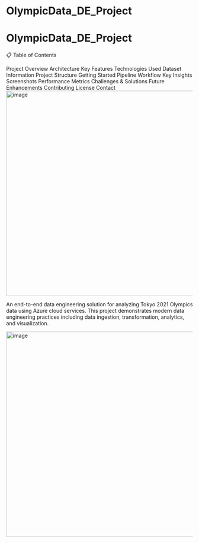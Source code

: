 # OlympicData_DE_Project
# OlympicData_DE_Project
📋 Table of Contents

Project Overview
Architecture
Key Features
Technologies Used
Dataset Information
Project Structure
Getting Started
Pipeline Workflow
Key Insights
Screenshots
Performance Metrics
Challenges & Solutions
Future Enhancements
Contributing
License
Contact
<img width="1097" height="552" alt="image" src="https://github.com/user-attachments/assets/0243fc39-268d-4b89-a11b-275ae28c9621" />

An end-to-end data engineering solution for analyzing Tokyo 2021 Olympics data using Azure cloud services. This project demonstrates modern data engineering practices including data ingestion, transformation, analytics, and visualization.

<img width="1097" height="552" alt="image" src="https://github.com/user-attachments/assets/0243fc39-268d-4b89-a11b-275ae28c9621" />

